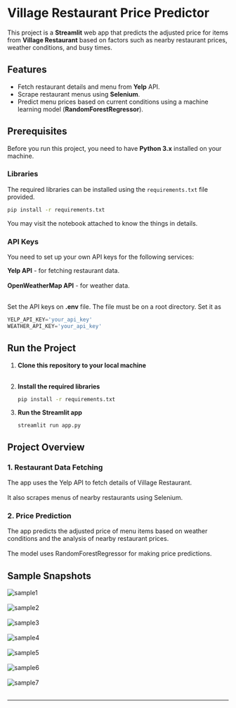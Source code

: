 # Village Restaurant Price Predictor

This project is a **Streamlit** web app that predicts the adjusted price for items from **Village Restaurant** based on factors such as nearby restaurant prices, weather conditions, and busy times.

## Features
- Fetch restaurant details and menu from **Yelp** API.
- Scrape restaurant menus using **Selenium**.
- Predict menu prices based on current conditions using a machine learning model (**RandomForestRegressor**).

## Prerequisites

Before you run this project, you need to have **Python 3.x** installed on your machine.

### Libraries
The required libraries can be installed using the `requirements.txt` file provided.

```bash
pip install -r requirements.txt
```

You may visit the notebook attached to know the things in details.

### API Keys
You need to set up your own API keys for the following services:

**Yelp API** - for fetching restaurant data. <br> <br> 
**OpenWeatherMap API** - for weather data. <br> <br>

Set the API keys on **.env** file. The file must be on a root directory. Set it as
```python
YELP_API_KEY='your_api_key'
WEATHER_API_KEY='your_api_key'
```


## Run the Project

1. **Clone this repository to your local machine** <br> <br>
2. **Install the required libraries** 
    ```bash
    pip install -r requirements.txt
    ```
3. **Run the Streamlit app**
   
   ```
   streamlit run app.py
   ```
   

## Project Overview

### 1. Restaurant Data Fetching
   The app uses the Yelp API to fetch details of Village Restaurant. <br> <br> 
   It also scrapes menus of nearby restaurants using Selenium.
### 2. Price Prediction
The app predicts the adjusted price of menu items based on weather conditions and the analysis of nearby restaurant prices. <br> <br> 
The model uses RandomForestRegressor for making price predictions.

## Sample Snapshots

![sample1](img/sample1.png) <br> <br>
![sample2](img/sample2.png) <br> <br>
![sample3](img/sample3.png) <br> <br>
![sample4](img/sample4.png) <br> <br>
![sample5](img/sample5.png) <br> <br>
![sample6](img/sample6.png) <br> <br>
![sample7](img/sample7.png) <br> <br>


___